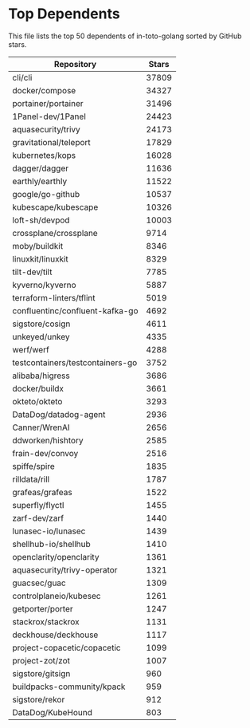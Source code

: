 
# Top Dependents

This file lists the top 50 dependents of in-toto-golang sorted by GitHub stars.

| Repository | Stars |
|------------|-------|
| cli/cli | 37809 |
| docker/compose | 34327 |
| portainer/portainer | 31496 |
| 1Panel-dev/1Panel | 24423 |
| aquasecurity/trivy | 24173 |
| gravitational/teleport | 17829 |
| kubernetes/kops | 16028 |
| dagger/dagger | 11636 |
| earthly/earthly | 11522 |
| google/go-github | 10537 |
| kubescape/kubescape | 10326 |
| loft-sh/devpod | 10003 |
| crossplane/crossplane | 9714 |
| moby/buildkit | 8346 |
| linuxkit/linuxkit | 8329 |
| tilt-dev/tilt | 7785 |
| kyverno/kyverno | 5887 |
| terraform-linters/tflint | 5019 |
| confluentinc/confluent-kafka-go | 4692 |
| sigstore/cosign | 4611 |
| unkeyed/unkey | 4335 |
| werf/werf | 4288 |
| testcontainers/testcontainers-go | 3752 |
| alibaba/higress | 3686 |
| docker/buildx | 3661 |
| okteto/okteto | 3293 |
| DataDog/datadog-agent | 2936 |
| Canner/WrenAI | 2656 |
| ddworken/hishtory | 2585 |
| frain-dev/convoy | 2516 |
| spiffe/spire | 1835 |
| rilldata/rill | 1787 |
| grafeas/grafeas | 1522 |
| superfly/flyctl | 1455 |
| zarf-dev/zarf | 1440 |
| lunasec-io/lunasec | 1439 |
| shellhub-io/shellhub | 1410 |
| openclarity/openclarity | 1361 |
| aquasecurity/trivy-operator | 1321 |
| guacsec/guac | 1309 |
| controlplaneio/kubesec | 1261 |
| getporter/porter | 1247 |
| stackrox/stackrox | 1131 |
| deckhouse/deckhouse | 1117 |
| project-copacetic/copacetic | 1099 |
| project-zot/zot | 1007 |
| sigstore/gitsign | 960 |
| buildpacks-community/kpack | 959 |
| sigstore/rekor | 912 |
| DataDog/KubeHound | 803 |
